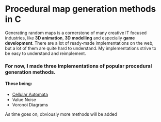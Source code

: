 # Procedural map generation methods in C
Generating random maps is a cornerstone of many creative IT focused industries, 
like **3D animation**, **3D modelling** and especially **game development**.
There are a lot of ready-made implementations on the web, but a lot of them are quite hard to understand.
My implementations strive to be easy to understand and reimplement.
### For now, I made three implementations of popular procedural generation methods.
#### These being:
* [Cellular Automata](../main/cellular_automata)
* Value Noise
* Voronoi Diagrams

As time goes on, obviously more methods will be added
